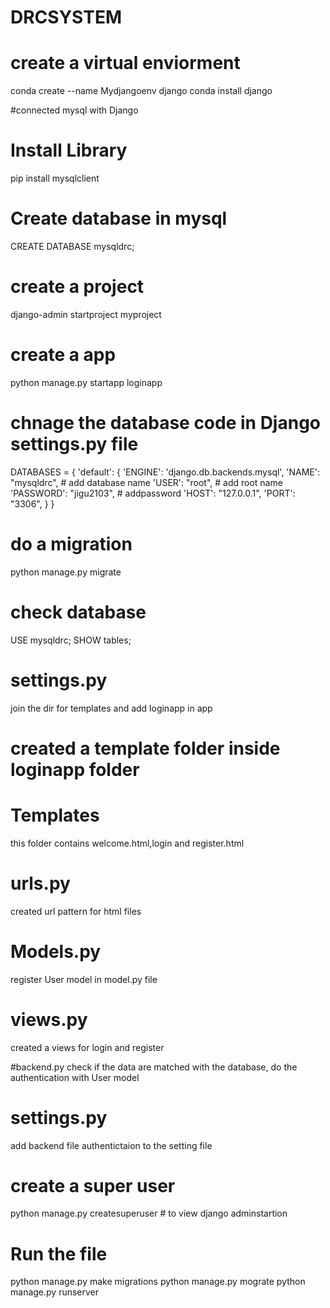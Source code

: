 # DRCSYSTEM
# create a virtual enviorment
conda create --name Mydjangoenv django
conda install django

#connected mysql with Django
# Install Library
pip install mysqlclient
# Create database in mysql
CREATE DATABASE mysqldrc;

# create a project
django-admin startproject myproject

# create a app
python manage.py startapp loginapp
# chnage the database code in Django settings.py file
DATABASES = {
    'default': {
        'ENGINE': 'django.db.backends.mysql',
        'NAME': "mysqldrc", # add database name
        'USER': "root", # add root name
        'PASSWORD': "jigu2103", # addpassword
        'HOST': "127.0.0.1",
        'PORT': "3306",
    }
}

# do a migration 
python manage.py migrate

# check database
USE mysqldrc;
SHOW tables;

# settings.py
join the dir for templates
and add loginapp in app

# created a template folder inside loginapp folder
# Templates
this folder contains welcome.html,login and register.html

# urls.py
created url pattern for html files

# Models.py
register User model in model.py file

# views.py
created a views for login and register 

#backend.py
check if the data are matched with the database, do the authentication with User model

# settings.py
add backend file authentictaion to the setting file

# create a super user
python manage.py createsuperuser # to view django adminstartion

# Run the file
python manage.py make migrations
python manage.py mograte
python manage.py runserver
